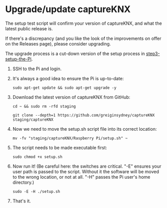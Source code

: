 # Upgrade/update captureKNX

The setup test script will confirm your version of captureKNX, and what the latest public release is.

If there's a discrepancy (and you like the look of the improvements on offer on the Releases page), please consider upgrading.

The upgrade process is a cut-down version of the setup process in [step3-setup-the-Pi](/docs/step3-setup-the-Pi.md).

1. SSH to the Pi and login.
2. It's always a good idea to ensure the Pi is up-to-date:
    ```text
   sudo apt-get update && sudo apt-get upgrade -y
   ```

3. Download the latest version of captureKNX from GitHub:
   ```text
   cd ~ && sudo rm -rfd staging
   ```
   ```text
   git clone --depth=1 https://github.com/greiginsydney/captureKNX staging/captureKNX
   ```
4. Now we need to move the setup.sh script file into its correct location:
   ```text
   mv -fv "staging/captureKNX/Raspberry Pi/setup.sh" ~
   ```
5. The script needs to be made executable first:
   ```text
   sudo chmod +x setup.sh
   ```

6. Now run it! (Be careful here: the switches are critical. "-E" ensures your user path is passed to the script. Without it the software will be moved to the wrong location, or not at all. "-H" passes the Pi user's home directory.)
   ```
   sudo -E -H ./setup.sh
   ```

7. That's it. 
